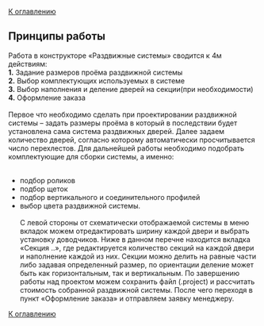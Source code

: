[К оглавлению](/service/doc/?cid=sliding-systems-new)
## Принципы работы

   Работа в конструкторе «Раздвижные системы» сводится к 4м действиям: <br>
**1.** Задание размеров проёма раздвижной системы<br>
**2.** Выбор комплектующих используемых в системе<br>
**3.** Выбор наполнения и деление дверей на секции(при необходимости)<br>
**4.** Оформление заказа<br><br>
  Первое что необходимо сделать при проектировании раздвижной системы – задать размеры проёма в который в последствии будет установлена сама система раздвижных дверей. Далее задаем количество дверей, согласно которому автоматически просчитывается число перехлестов.
  Для дальнейшей работы необходимо подобрать комплектующие для сборки системы, а именно: 
<br><br>
- подбор роликов <br>
- подбор щеток <br>
- подбор вертикального и соединительного профилей <br>
- выбор цвета раздвижной системы. <br><br>
  С левой стороны от схематически отображаемой системы в меню вкладок можем отредактировать ширину каждой двери и выбрать установку доводчиков. Ниже в данном перечне находится вкладка «Секция ..», где редактируется количество секций на каждой двери и наполнение каждой из них. Секции можно делить на равные части либо задавая определенный размер, по ориентации деление может быть как горизонтальным, так и вертикальным. 
  По завершению работы над проектом можем сохранить файл (.project) и рассчитать стоимость собранной раздвижной системы. После чего переходя в пункт «Оформление заказа» и отправляем заявку менеджеру.


[К оглавлению](/service/doc/?cid=sliding-systems-new)
